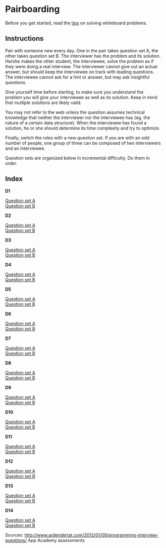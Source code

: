 # Pairboarding

Before you get started, read the [tips][tips] on solving whiteboard problems.

[tips]: tips.md

## Instructions

Pair with someone new every day. One in the pair takes question set A, the other takes question set B. The interviewer has the problem and its solution. He/she makes the other student, the interviewee, solve the problem as if they were doing a real interview. The interviewer cannot give out an actual answer, but should keep the interviewee on track with leading questions. The interviewee cannot ask for a hint or answer, but may ask insightful questions.

Give yourself time before starting, to make sure you understand the problem you will give your interviewee as well as its solution. Keep in mind that multiple solutions are likely valid.

You may not refer to the web unless the question assumes technical knowledge that neither the interviewer nor the interviewee has (eg. the nature of a certain data structure). When the interviewee has found a solution, he or she should determine its time complexity and try to optimize.

Finally, switch the roles with a new question set. If you are with an odd number of people, one group of three can be composed of two interviewers and an interviewee.

Question sets are organized below in incremental difficulty. Do them in order.

## Index

**D1**

[Question set A](./questions/01A.md)    
[Question set B](./questions/01B.md)    

**D2**

[Question set A](./questions/02A.md)    
[Question set B](./questions/02B.md)    

**D3**

[Question set A](./questions/03A.md)    
[Question set B](./questions/03B.md)    

**D4**

[Question set A](./questions/04A.md)    
[Question set B](./questions/04B.md)    

**D5**

[Question set A](./questions/05A.md)    
[Question set B](./questions/05B.md)    

**D6**

[Question set A](./questions/06A.md)    
[Question set B](./questions/06B.md)    

**D7**

[Question set A](./questions/07A.md)    
[Question set B](./questions/07B.md)    

**D8**

[Question set A](./questions/08A.md)    
[Question set B](./questions/08B.md)    

**D9**

[Question set A](./questions/09A.md)    
[Question set B](./questions/09B.md)    

**D10**

[Question set A](./questions/10A.md)    
[Question set B](./questions/10B.md)    

**D11**

[Question set A](./questions/11A.md)    
[Question set B](./questions/11B.md)    

**D12**

[Question set A](./questions/12A.md)    
[Question set B](./questions/12B.md)    

**D13**

[Question set A](./questions/13A.md)    
[Question set B](./questions/13B.md)    

**D14**

[Question set A](./questions/14A.md)    
[Question set B](./questions/14B.md)    



Sources:
http://www.ardendertat.com/2012/01/09/programming-interview-questions/
App Academy assessments